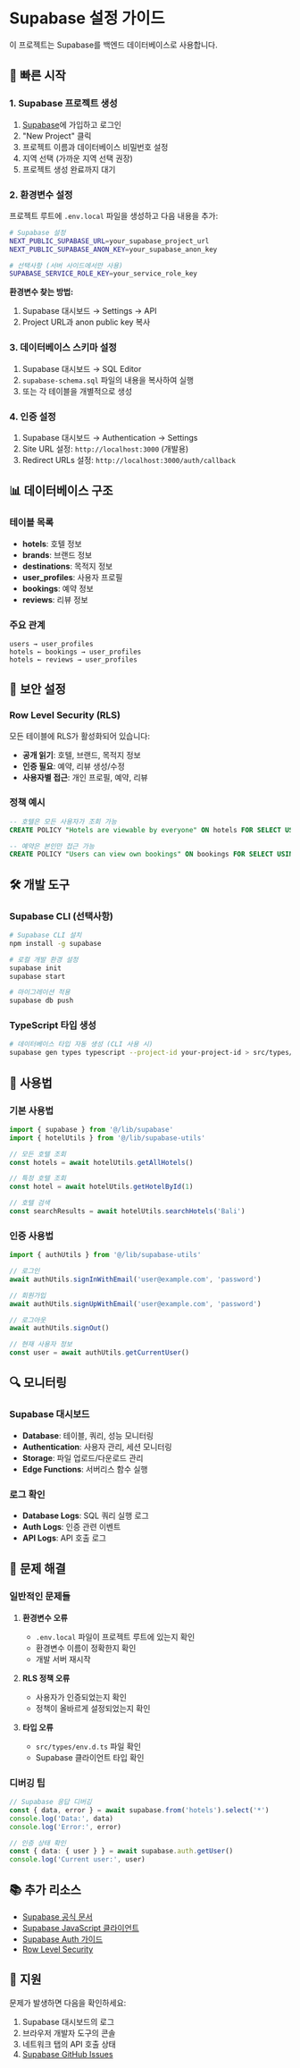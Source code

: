 # Supabase 설정 가이드

이 프로젝트는 Supabase를 백엔드 데이터베이스로 사용합니다.

## 🚀 빠른 시작

### 1. Supabase 프로젝트 생성

1. [Supabase](https://supabase.com)에 가입하고 로그인
2. "New Project" 클릭
3. 프로젝트 이름과 데이터베이스 비밀번호 설정
4. 지역 선택 (가까운 지역 선택 권장)
5. 프로젝트 생성 완료까지 대기

### 2. 환경변수 설정

프로젝트 루트에 `.env.local` 파일을 생성하고 다음 내용을 추가:

```bash
# Supabase 설정
NEXT_PUBLIC_SUPABASE_URL=your_supabase_project_url
NEXT_PUBLIC_SUPABASE_ANON_KEY=your_supabase_anon_key

# 선택사항 (서버 사이드에서만 사용)
SUPABASE_SERVICE_ROLE_KEY=your_service_role_key
```

**환경변수 찾는 방법:**
1. Supabase 대시보드 → Settings → API
2. Project URL과 anon public key 복사

### 3. 데이터베이스 스키마 설정

1. Supabase 대시보드 → SQL Editor
2. `supabase-schema.sql` 파일의 내용을 복사하여 실행
3. 또는 각 테이블을 개별적으로 생성

### 4. 인증 설정

1. Supabase 대시보드 → Authentication → Settings
2. Site URL 설정: `http://localhost:3000` (개발용)
3. Redirect URLs 설정: `http://localhost:3000/auth/callback`

## 📊 데이터베이스 구조

### 테이블 목록

- **hotels**: 호텔 정보
- **brands**: 브랜드 정보  
- **destinations**: 목적지 정보
- **user_profiles**: 사용자 프로필
- **bookings**: 예약 정보
- **reviews**: 리뷰 정보

### 주요 관계

```
users → user_profiles
hotels ← bookings → user_profiles
hotels ← reviews → user_profiles
```

## 🔐 보안 설정

### Row Level Security (RLS)

모든 테이블에 RLS가 활성화되어 있습니다:

- **공개 읽기**: 호텔, 브랜드, 목적지 정보
- **인증 필요**: 예약, 리뷰 생성/수정
- **사용자별 접근**: 개인 프로필, 예약, 리뷰

### 정책 예시

```sql
-- 호텔은 모든 사용자가 조회 가능
CREATE POLICY "Hotels are viewable by everyone" ON hotels FOR SELECT USING (true);

-- 예약은 본인만 접근 가능
CREATE POLICY "Users can view own bookings" ON bookings FOR SELECT USING (auth.uid() = user_id);
```

## 🛠️ 개발 도구

### Supabase CLI (선택사항)

```bash
# Supabase CLI 설치
npm install -g supabase

# 로컬 개발 환경 설정
supabase init
supabase start

# 마이그레이션 적용
supabase db push
```

### TypeScript 타입 생성

```bash
# 데이터베이스 타입 자동 생성 (CLI 사용 시)
supabase gen types typescript --project-id your-project-id > src/types/database.ts
```

## 📱 사용법

### 기본 사용법

```typescript
import { supabase } from '@/lib/supabase'
import { hotelUtils } from '@/lib/supabase-utils'

// 모든 호텔 조회
const hotels = await hotelUtils.getAllHotels()

// 특정 호텔 조회
const hotel = await hotelUtils.getHotelById(1)

// 호텔 검색
const searchResults = await hotelUtils.searchHotels('Bali')
```

### 인증 사용법

```typescript
import { authUtils } from '@/lib/supabase-utils'

// 로그인
await authUtils.signInWithEmail('user@example.com', 'password')

// 회원가입
await authUtils.signUpWithEmail('user@example.com', 'password')

// 로그아웃
await authUtils.signOut()

// 현재 사용자 정보
const user = await authUtils.getCurrentUser()
```

## 🔍 모니터링

### Supabase 대시보드

- **Database**: 테이블, 쿼리, 성능 모니터링
- **Authentication**: 사용자 관리, 세션 모니터링
- **Storage**: 파일 업로드/다운로드 관리
- **Edge Functions**: 서버리스 함수 실행

### 로그 확인

- **Database Logs**: SQL 쿼리 실행 로그
- **Auth Logs**: 인증 관련 이벤트
- **API Logs**: API 호출 로그

## 🚨 문제 해결

### 일반적인 문제들

1. **환경변수 오류**
   - `.env.local` 파일이 프로젝트 루트에 있는지 확인
   - 환경변수 이름이 정확한지 확인
   - 개발 서버 재시작

2. **RLS 정책 오류**
   - 사용자가 인증되었는지 확인
   - 정책이 올바르게 설정되었는지 확인

3. **타입 오류**
   - `src/types/env.d.ts` 파일 확인
   - Supabase 클라이언트 타입 확인

### 디버깅 팁

```typescript
// Supabase 응답 디버깅
const { data, error } = await supabase.from('hotels').select('*')
console.log('Data:', data)
console.log('Error:', error)

// 인증 상태 확인
const { data: { user } } = await supabase.auth.getUser()
console.log('Current user:', user)
```

## 📚 추가 리소스

- [Supabase 공식 문서](https://supabase.com/docs)
- [Supabase JavaScript 클라이언트](https://supabase.com/docs/reference/javascript)
- [Supabase Auth 가이드](https://supabase.com/docs/guides/auth)
- [Row Level Security](https://supabase.com/docs/guides/auth/row-level-security)

## 🤝 지원

문제가 발생하면 다음을 확인하세요:

1. Supabase 대시보드의 로그
2. 브라우저 개발자 도구의 콘솔
3. 네트워크 탭의 API 호출 상태
4. [Supabase GitHub Issues](https://github.com/supabase/supabase/issues)
